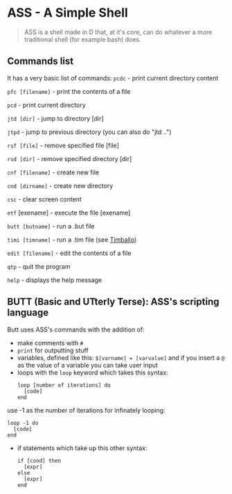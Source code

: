 # ASS - A Simple Shell

> ASS is a shell made in D that, at it's core, can do whatever a more traditional shell (for example bash) does.

## Commands list
It has a very basic list of commands:
`pcdc` - print current directory content

`pfc [filename]` - print the contents of a file

`pcd` - print current directory

`jtd [dir]` - jump to directory [dir]

`jtpd` - jump to previous directory (you can also do "jtd ..")

`rsf [file]` - remove specified file [file]

`rsd [dir]` - remove specified directory [dir]

`cnf [filename]` - create new file

`cnd [dirname]` - create new directory

`csc` - clear screen content

`etf` [exename] - execute the file [exename]

`butt [butname]` - run a .but file

`timi [timname]` - run a .tim file (see [Timballo](https://githun.com/mmmmosca/Timballo))

`edit [filename]` - edit the contents of a file

`qtp` - quit the program

`help` - displays the help message


## BUTT (Basic and UTterly Terse): ASS's scripting language

Butt uses ASS's commands with the addition of:
- make comments with  `#`
- `print` for outputting stuff
- variables, defined like this: `$[varname] = [varvalue]` and if you insert a `@` as the value of a variable you can take user input
- loops with the `loop` keyword which takes this syntax:
  ```
  loop [number of iterations] do
    [code]
  end
  ```
use -1 as the number of iterations for infinately looping:
  ```
  loop -1 do
    [code]
  end
  ```
- if statements which take up this other syntax:
  ```
  if [cond] then
    [expr]
  else
    [expr]
  end
  ```
